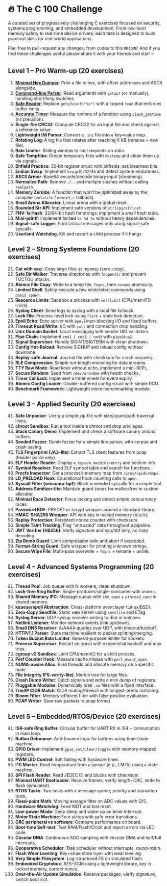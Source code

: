# :fire: The C 100 Challenge
A curated set of progressively challenging C exercises focused on security, systems programming, and embedded development. From low-level memory safety to real-time device drivers, each task is designed to build practical skills for real-world applications.

Feel free to pull-request any changes, from codes to this `README`! And if you find these challenges useful please share it with your friends and star! :star:

## Level 1 – Pro Warm-up (20 exercises)
1. [**Minimal Hex Dumper**](./challenges/01_pro_warm_up/01_minimal_hex_dumper/src/main.c): Print a file in hex, with offset addresses and ASCII alongside.  
2. [**Command-line Parser**](./challenges/01_pro_warm_up/02_command_line_parser/src/main.c): Read arguments with `getopt` (or manually), handling short/long switches.  
3. [**Safe Reader**](./challenges/01_pro_warm_up/03_safe_reader/src/main.c): Replace `gets`/`scanf("%s")` with a looped `read` that enforces buffer limits.  
4. [**Accurate Timer**](./challenges/01_pro_warm_up/04_accurate_timer/src/main.c): Measure the runtime of a function using `clock_gettime` (ns precision).  
5. **Single-file CRC32**: Compute CRC32 for an input file and check against a reference value.  
6. **Lightweight INI Parser**: Convert a `.ini` file into a key=value map.  
7. **Rotating Log**: A log file that rotates after reaching X KB (rename + new file).  
8. **Rate Limiter**: Sliding window to limit requests on stdin.  
9. **Safe Tempfiles**: Create temporary files with `mkstemp` and clean them up via signals.  
10. **Bitfield Practice**: 32-bit register struct with bitfields; set/clear/test bits.  
11. **Endian Swap**: Implement `bswap16/32/64` and detect system endianness.  
12. **ASCII Armor**: Base64 encode/decode binary input (streaming).  
13. **Normalize Path**: Remove `.`/`..` and multiple slashes without calling `realpath`.  
14. **Memory Zeroize**: A function that won’t be optimized away by the compiler (`volatile` / `memset_s` fallback).  
15. **Small Arena Allocator**: Linear arena with a global reset.  
16. **Bounded Str API**: Implement safe versions of `strlcpy/strlcat`.  
17. **FNV-1a Hash**: 32/64-bit hash for strings; implement a small hash table.  
18. **Mini-printf**: Implement limited `%s %d %x` without heavy dependencies.  
19. **Signal-safe Logger**: Print critical messages only using signal-safe syscalls.  
20. **Userland Watchdog**: Kill and restart a child process if it hangs.

## Level 2 – Strong Systems Foundations (20 exercises)
21. **Cat with `mmap`**: Copy large files using `mmap` (zero-copy).  
22. **Safe Dir Walker**: Traverse directories with `fdopendir` and prevent TOCTOU attacks.  
23. **Atomic File Copy**: Write to a temp file, `fsync`, then `rename` atomically.  
24. **Limited Shell**: Safely execute a few whitelisted commands using `posix_spawn`.  
25. **Resource Limits**: Sandbox a process with `setrlimit` (CPU/mem/FD limits).  
26. **Syslog Client**: Send logs to syslog with a local file fallback.  
27. **Lock File**: Process-level lock using `flock` + stale lock detection.  
28. **Epoll Echo**: Echo server with `epoll`/non-blocking I/O and fixed buffers.  
29. **Timeout Read/Write**: I/O with `poll` and connection drop handling.  
30. **Unix Domain Socket**: Local messaging with sender UID validation.  
31. **Pipe Chain**: Implement `cmd1 | cmd2 | cmd3` with `pipe`/`dup2`.  
32. **Signal Supervisor**: Handle SIGINT/SIGTERM with clean shutdown.  
33. **Config Hot-Reload**: Receive SIGHUP and reload config without downtime.  
34. **Replay-safe Journal**: Journal file with checksum for crash recovery.  
35. **RLE Compression**: Simple run-length encoding for data streams.  
36. **TTY Raw Mode**: Read keys without echo, implement a mini-REPL.  
37. **Secure Random**: Seed from `/dev/urandom` with health checks.  
38. **Timer Callback**: Implement a timer wheel for event expiry.  
39. **Atomic Config Loader**: Double-buffered config struct with simple RCU.  
40. **Benchmark Framework**: Lightweight micro-benchmarking module.

## Level 3 – Applied Security (20 exercises)
41. **Safe Unpacker**: Unzip a simple zip file with size/count/path traversal limits.  
42. **chroot Sandbox**: Run a tool inside a chroot and drop privileges.  
43. **Stack Canary Demo**: Implement and check a software canary around buffers.  
44. **Seeded Fuzzer**: Dumb fuzzer for a simple line parser, with corpus and crash saving.  
45. **TLS Fingerprint (JA3-lite)**: Extract TLS client features from pcap (header parse only).  
46. **ELF Header Reader**: Display `e_type/e_machine/entry` and section info.  
47. **Symbol Resolver**: Read ELF symbol table and search for functions.  
48. **Procfs Inspector**: Get a process’s memory map from `/proc/<pid>/maps`.  
49. **LD_PRELOAD Hook**: Educational hook counting calls to `open`.  
50. **Syscall Filter (seccomp-bpf)**: Block unneeded syscalls for a simple tool.  
51. **Address Sanitizer-lite**: Maintain guard zones for malloc/free in custom allocator.  
52. **Minimal Race Detector**: Force locking and detect simple concurrency races.  
53. **Password KDF**: PBKDF2 or scrypt wrapper around a standard library.  
54. **HMAC-SHA256 Wrapper**: API with key in locked memory (`mlock`).  
55. **Replay Protection**: Persistent nonce counter with checksum.  
56. **Simple Taint Tracking**: Flag “untrusted” data throughout a pipeline.  
57. **JWT Verifier (HS256)**: Verify signature and exp/nbf only, no risky decoding.  
58. **Zip Bomb Guard**: Limit compression ratio and abort if exceeded.  
59. **Format-String Guard**: Safe wrapper for printing unknown strings.  
60. **Secure Wipe File**: Multi-pass overwrite + `fsync` + rename + unlink.

## Level 4 – Advanced Systems Programming (20 exercises)
61. **Thread Pool**: Job queue with N workers, clean shutdown.  
62. **Lock-free Ring Buffer**: Single-producer/single-consumer with `atomic`.  
63. **Shared Memory IPC**: Message queue with `shm_open` + `pthread_cond` in shared memory.  
64. **kqueue/epoll Abstraction**: Cross-platform event layer (Linux/BSD).  
65. **Zero-Copy Sendfile**: Static web server using `sendfile` and ETag.  
66. **Syslog Server**: UDP syslog receiver writing to disk in batches.  
67. **Netlink Listener**: Monitor network events (link up/down).  
68. **Small DNS Resolver**: A/AAAA queries over UDP, with timeout/backoff.  
69. **HTTP/1.1 Parser**: State machine resilient to packet splitting/merging.  
70. **Token Bucket Rate Limiter**: General-purpose limiter for sockets.  
71. **Process Supervisor**: Restart on crash with exponential backoff and max tries.  
72. **cgroup v2 Sandbox**: Limit CPU/mem/IO for a child process.  
73. **Perf Counter Hook**: Measure cache misses with `perf_event_open`.  
74. **NUMA-aware Alloc**: Bind threads and allocate memory on a specific node.  
75. **File Integrity (FS-verity-lite)**: Merkle tree for large files.  
76. **Crash Dump Writer**: Catch signals and write a mini dump of registers.  
77. **Pluggable Modules**: Dynamically load `.so` files with a fixed interface.  
78. **Trie/IP CIDR Match**: CIDR routing/firewall with longest-prefix matching.  
79. **Bloom Filter**: Memory-efficient filter with false positive evaluation.  
80. **PCAP Writer**: Save raw packets in pcap format.

## Level 5 – Embedded/RTOS/Device (20 exercises)
81. **ISR-safe Ring Buffer**: Circular buffer for UART RX in ISR + consumption in main loop.  
82. **Button Debounce**: Anti-bounce logic for buttons using timer/state machine.  
83. **GPIO Driver**: Implement `gpio_set/clear/toggle` with memory-mapped registers.  
84. **PWM LED Control**: Soft fading with hardware timer.  
85. **I²C Master**: Read temperature from a sensor (e.g., LM75) using a state machine.  
86. **SPI Flash Reader**: Read JEDEC ID and blocks with checksum.  
87. **Minimal UART Bootloader**: Receive frames, verify length+CRC, write to flash (simulated).  
88. **RTOS Tasks**: Two tasks with a message queue; priority and starvation tests.  
89. **Fixed-point Math**: Moving average filter on ADC values with Q15.  
90. **Hardware Watchdog**: Feed WDT and test reset.  
91. **Low-power Mode**: Deep sleep and wake-up on timer interrupt.  
92. **Motor State Machine**: Four states with safe error transitions.  
93. **CRC peripheral vs software**: Compare performance on board.  
94. **Boot-time Self-test**: Test RAM/Flash/Clock and report errors via LED code.  
95. **Circular DMA**: Continuous ADC sampling with circular DMA and half/full interrupts.  
96. **Cooperative Scheduler**: Task scheduler without interrupts, round-robin.  
97. **Flash Wear Leveling**: Key=value store layer with wear leveling.  
98. **Very Simple Filesystem**: Log-structured FS on simulated flash.  
99. **Embedded Cryptobox**: AES-GCM using a lightweight library, key in locked memory, correct nonce.  
100. **Over-the-Air Update Simulation**: Receive packages, verify signature, switch boot slot.
